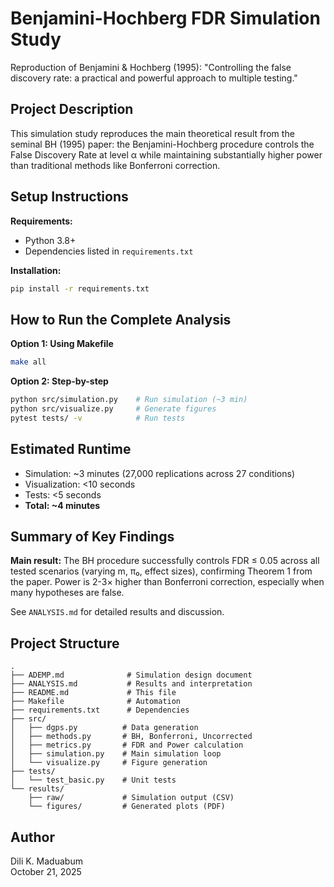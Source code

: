 # Benjamini-Hochberg FDR Simulation Study

Reproduction of Benjamini & Hochberg (1995): "Controlling the false discovery rate: a practical and powerful approach to multiple testing."

## Project Description

This simulation study reproduces the main theoretical result from the seminal BH (1995) paper: the Benjamini-Hochberg procedure controls the False Discovery Rate at level α while maintaining substantially higher power than traditional methods like Bonferroni correction.

## Setup Instructions

**Requirements:**
- Python 3.8+
- Dependencies listed in `requirements.txt`

**Installation:**
```bash
pip install -r requirements.txt
```

## How to Run the Complete Analysis

**Option 1: Using Makefile**
```bash
make all
```

**Option 2: Step-by-step**
```bash
python src/simulation.py    # Run simulation (~3 min)
python src/visualize.py     # Generate figures
pytest tests/ -v            # Run tests
```

## Estimated Runtime

- Simulation: ~3 minutes (27,000 replications across 27 conditions)
- Visualization: <10 seconds
- Tests: <5 seconds
- **Total: ~4 minutes**

## Summary of Key Findings

**Main result:** The BH procedure successfully controls FDR ≤ 0.05 across all tested scenarios (varying m, π₀, effect sizes), confirming Theorem 1 from the paper. Power is 2-3× higher than Bonferroni correction, especially when many hypotheses are false.

See `ANALYSIS.md` for detailed results and discussion.

## Project Structure
```
.
├── ADEMP.md              # Simulation design document
├── ANALYSIS.md           # Results and interpretation
├── README.md             # This file
├── Makefile              # Automation
├── requirements.txt      # Dependencies
├── src/
│   ├── dgps.py          # Data generation
│   ├── methods.py       # BH, Bonferroni, Uncorrected
│   ├── metrics.py       # FDR and Power calculation
│   ├── simulation.py    # Main simulation loop
│   └── visualize.py     # Figure generation
├── tests/
│   └── test_basic.py    # Unit tests
└── results/
    ├── raw/             # Simulation output (CSV)
    └── figures/         # Generated plots (PDF)
```

## Author

Dili K. Maduabum  
October 21, 2025
